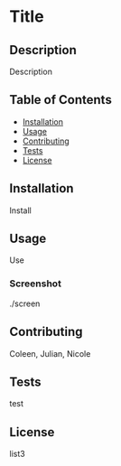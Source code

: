 # Title
## Description 
Description
## Table of Contents
- [Installation](#installation)
- [Usage](#usage)
- [Contributing](#contributing) 
- [Tests](#tests)
- [License](#license) 
## Installation
Install
## Usage
Use
### Screenshot
./screen
## Contributing
Coleen, Julian, Nicole
## Tests
test
## License
list3